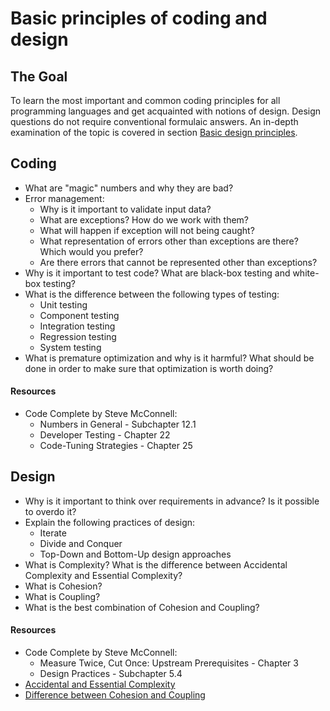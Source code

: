 # Basic principles of coding and design

## The Goal
To learn the most important and common coding principles for all programming languages and get acquainted with notions of design.
Design questions do not require conventional formulaic answers. An in-depth examination of the topic is covered in section [Basic design principles](../../shared/middle-1/design.md).


## Coding
* What are "magic" numbers and why they are bad?
* Error management:
  * Why is it important to validate input data?
  * What are exceptions? How do we work with them?
  * What will happen if exception will not being caught?
  * What representation of errors other than exceptions are there? Which would you prefer?
  * Are there errors that cannot be represented other than exceptions?
* Why is it important to test code? What are black-box testing and white-box testing?
* What is the difference between the following types of testing:
  * Unit testing
  * Component testing
  * Integration testing
  * Regression testing
  * System testing
* What is premature optimization and why is it harmful? What should be done in order to make sure that optimization is worth doing?

#### Resources
* Code Complete by Steve McConnell:
  * Numbers in General - Subchapter 12.1
  * Developer Testing - Chapter 22
  * Code-Tuning Strategies - Chapter 25


## Design
* Why is it important to think over requirements in advance? Is it possible to overdo it?
* Explain the following practices of design:
  * Iterate
  * Divide and Conquer
  * Top-Down and Bottom-Up design approaches
* What is Complexity? What is the difference between Accidental Complexity and Essential Complexity?
* What is Cohesion?
* What is Coupling?
* What is the best combination of Cohesion and Coupling?

#### Resources
* Code Complete by Steve McConnell:
  * Measure Twice, Cut Once: Upstream Prerequisites - Chapter 3
  * Design Practices - Subchapter 5.4
* [Accidental and Essential Complexity](https://medium.com/background-thread/accidental-and-essential-complexity-programming-word-of-the-day-b4db4d2600d4)
* [Difference between Cohesion and Coupling](https://stackoverflow.com/questions/3085285/difference-between-cohesion-and-coupling)

